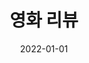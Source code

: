 ---
title: "영화 리뷰"
summary: "영화 리뷰 데이터 감성분석 프로젝트"
tags:
  - NLP
date: 2022-01-01
image:
  filename: "pro1.jpg"
featured: true
---